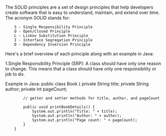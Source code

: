 The SOLID principles are a set of design principles that help developers create software that is easy to understand, maintain, and extend over time. The acronym SOLID stands for:

        S - Single Responsibility Principle
        O - Open/Closed Principle
        L - Liskov Substitution Principle
        I - Interface Segregation Principle
        D - Dependency Inversion Principle

Here's a brief overview of each principle along with an example in Java:

1.Single Responsibility Principle (SRP): 
A class should have only one reason to change. This means that a class should have only one responsibility or job to do.

Example in Java:
        public class Book {
            private String title;
            private String author;
            private int pageCount;
            
            // getter and setter methods for title, author, and pageCount
            
            public void printBookDetails() {
                System.out.println("Title: " + title);
                System.out.println("Author: " + author);
                System.out.println("Page count: " + pageCount);
            }
        }
        

